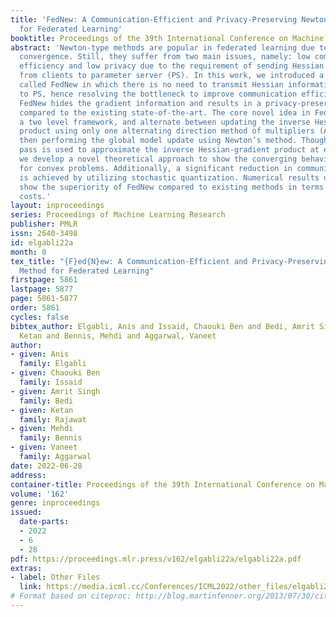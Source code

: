 ```yaml
---
title: 'FedNew: A Communication-Efficient and Privacy-Preserving Newton-Type Method
  for Federated Learning'
booktitle: Proceedings of the 39th International Conference on Machine Learning
abstract: 'Newton-type methods are popular in federated learning due to their fast
  convergence. Still, they suffer from two main issues, namely: low communication
  efficiency and low privacy due to the requirement of sending Hessian information
  from clients to parameter server (PS). In this work, we introduced a novel framework
  called FedNew in which there is no need to transmit Hessian information from clients
  to PS, hence resolving the bottleneck to improve communication efficiency. In addition,
  FedNew hides the gradient information and results in a privacy-preserving approach
  compared to the existing state-of-the-art. The core novel idea in FedNew is to introduce
  a two level framework, and alternate between updating the inverse Hessian-gradient
  product using only one alternating direction method of multipliers (ADMM) step and
  then performing the global model update using Newton’s method. Though only one ADMM
  pass is used to approximate the inverse Hessian-gradient product at each iteration,
  we develop a novel theoretical approach to show the converging behavior of FedNew
  for convex problems. Additionally, a significant reduction in communication overhead
  is achieved by utilizing stochastic quantization. Numerical results using real datasets
  show the superiority of FedNew compared to existing methods in terms of communication
  costs.'
layout: inproceedings
series: Proceedings of Machine Learning Research
publisher: PMLR
issn: 2640-3498
id: elgabli22a
month: 0
tex_title: "{F}ed{N}ew: A Communication-Efficient and Privacy-Preserving {N}ewton-Type
  Method for Federated Learning"
firstpage: 5861
lastpage: 5877
page: 5861-5877
order: 5861
cycles: false
bibtex_author: Elgabli, Anis and Issaid, Chaouki Ben and Bedi, Amrit Singh and Rajawat,
  Ketan and Bennis, Mehdi and Aggarwal, Vaneet
author:
- given: Anis
  family: Elgabli
- given: Chaouki Ben
  family: Issaid
- given: Amrit Singh
  family: Bedi
- given: Ketan
  family: Rajawat
- given: Mehdi
  family: Bennis
- given: Vaneet
  family: Aggarwal
date: 2022-06-28
address:
container-title: Proceedings of the 39th International Conference on Machine Learning
volume: '162'
genre: inproceedings
issued:
  date-parts:
  - 2022
  - 6
  - 28
pdf: https://proceedings.mlr.press/v162/elgabli22a/elgabli22a.pdf
extras:
- label: Other Files
  link: https://media.icml.cc/Conferences/ICML2022/other_files/elgabli22a-supp.zip
# Format based on citeproc: http://blog.martinfenner.org/2013/07/30/citeproc-yaml-for-bibliographies/
---
```

